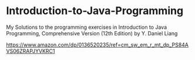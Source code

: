 # Introduction-to-Java-Programming
My Solutions to the programming exercises in Introduction to Java Programming, Comprehensive Version (12th Edition) by Y. Daniel Liang

https://www.amazon.com/dp/0136520235/ref=cm_sw_em_r_mt_dp_PS84AVS06ZRAPJYVKRC1
